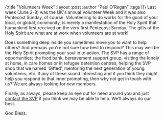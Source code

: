 {:title "Volunteers Week"
 :layout :post
 :author "Paul O'Regan"
 :tags []}
Last week (June 2-8) was the UK's annual Volunteer Week and it was also Pentecost Sunday, of course. Volunteering to do works for the good of your local, or global, community, is merely a manifestation of the Holy Spirit that humankind first received on the very first Pentecost Sunday. The gifts of the Holy Spirit are what are at work when volunteers are at work!

Does something deep inside you sometimes move you to want to help others? And perhaps you're not sure how best to respond? This may well be the Holy Spirit prompting your soul in to action. The SVP has a range of opportunities; the food bank, bereavement support group, visiting the lonely at home, in care homes or in refugee detention centres, helping the SVP shop that we named 'Gifted', mentoring the next generation of young volunteers, etc. If any of these sound interesting and if you think they might help you respond to that inner prompting, then why not get in touch with us? We are always looking for new members.

Finally, as always, please keep an eye out for need around you and just [contact the SVP](../../pages-output/contact/) if you think we may be able to help. We'll always do our best.

God Bless.
